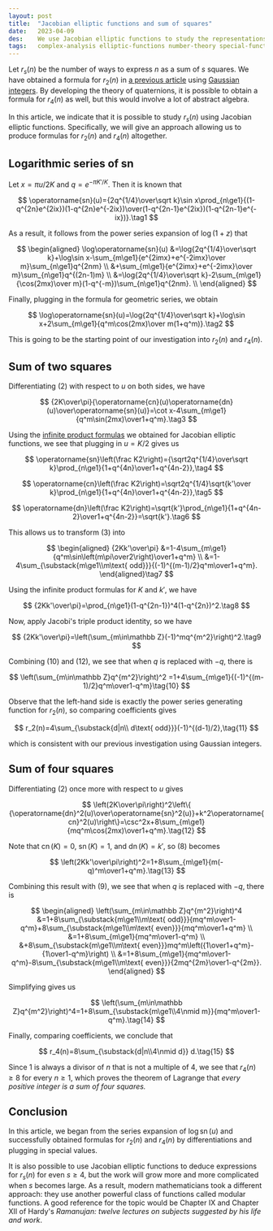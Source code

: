 ```yaml
---
layout: post
title:  "Jacobian elliptic functions and sum of squares"
date:   2023-04-09
des:    We use Jacobian elliptic functions to study the representations of integers as sum of squares
tags:   complex-analysis elliptic-functions number-theory special-functions
---
```


Let $r_s(n)$ be the number of ways to express $n$ as a sum of $s$ squares. We have obtained a formula for $r_2(n)$ in [a previous article](/2022/08/30/sum-of-two-squares.html) using [Gaussian integers](/2022/08/26/euclid-algorithm-and-unique-factorization-of-gaussian-integers.html). By developing the theory of quaternions, it is possible to obtain a formula for $r_4(n)$ as well, but this would involve a lot of abstract algebra.

In this article, we indicate that it is possible to study $r_s(n)$ using Jacobian elliptic functions. Specifically, we will give an approach allowing us to produce formulas for $r_2(n)$ and $r_4(n)$ altogether.

## Logarithmic series of $\operatorname{sn}$

Let $x=\pi u/2K$ and $q=e^{-\pi K'/K}$. Then it is known that

$$
\operatorname{sn}(u)={2q^{1/4}\over\sqrt k}\sin x\prod_{n\ge1}{(1-q^{2n}e^{2ix})(1-q^{2n}e^{-2ix})\over(1-q^{2n-1}e^{2ix})(1-q^{2n-1}e^{-ix})}.\tag1
$$

As a result, it follows from the power series expansion of $\log(1+z)$ that

$$
\begin{aligned}
\log\operatorname{sn}(u)
&=\log{2q^{1/4}\over\sqrt k}+\log\sin x-\sum_{m\ge1}{e^{2imx}+e^{-2imx}\over m}\sum_{n\ge1}q^{2nm} \\
&+\sum_{m\ge1}{e^{2imx}+e^{-2imx}\over m}\sum_{n\ge1}q^{(2n-1)m} \\
&=\log{2q^{1/4}\over\sqrt k}-2\sum_{m\ge1}{\cos(2mx)\over m}(1-q^{-m})\sum_{n\ge1}q^{2nm}. \\
\end{aligned}
$$

Finally, plugging in the formula for geometric series, we obtain

$$
\log\operatorname{sn}(u)=\log{2q^{1/4}\over\sqrt k}+\log\sin x+2\sum_{m\ge1}{q^m\cos(2mx)\over m(1+q^m)}.\tag2
$$

This is going to be the starting point of our investigation into $r_2(n)$ and $r_4(n)$.

## Sum of two squares

Differentiating (2) with respect to $u$ on both sides, we have

$$
{2K\over\pi}{\operatorname{cn}(u)\operatorname{dn}(u)\over\operatorname{sn}(u)}=\cot x-4\sum_{m\ge1}{q^m\sin(2mx)\over1+q^m}.\tag3
$$

Using the [infinite product formulas](/2023/04/05/jacobian-elliptic-infinite-products.html) we obtained for Jacobian elliptic functions, we see that plugging in $u=K/2$ gives us

$$
\operatorname{sn}\left(\frac K2\right)={\sqrt2q^{1/4}\over\sqrt k}\prod_{n\ge1}{1+q^{4n}\over1+q^{4n-2}},\tag4
$$

$$
\operatorname{cn}\left(\frac K2\right)=\sqrt2q^{1/4}\sqrt{k'\over k}\prod_{n\ge1}{1+q^{4n}\over1+q^{4n-2}},\tag5
$$

$$
\operatorname{dn}\left(\frac K2\right)=\sqrt{k'}\prod_{n\ge1}{1+q^{4n-2}\over1+q^{4n-2}}=\sqrt{k'}.\tag6
$$

This allows us to transform (3) into

$$
\begin{aligned}
{2Kk'\over\pi}
&=1-4\sum_{m\ge1}{q^m\sin\left(m\pi\over2\right)\over1+q^m} \\
&=1-4\sum_{\substack{m\ge1\\m\text{ odd}}}{(-1)^{(m-1)/2}q^m\over1+q^m}.
\end{aligned}\tag7
$$

Using the infinite product formulas for $K$ and $k'$, we have

$$
{2Kk'\over\pi}=\prod_{n\ge1}(1-q^{2n-1})^4(1-q^{2n})^2.\tag8
$$

Now, apply Jacobi's triple product identity, so we have

$$
{2Kk'\over\pi}=\left(\sum_{m\in\mathbb Z}(-1)^mq^{m^2}\right)^2.\tag9
$$

Combining (10) and (12), we see that when $q$ is replaced with $-q$, there is

$$
\left(\sum_{m\in\mathbb Z}q^{m^2}\right)^2
=1+4\sum_{m\ge1}{(-1)^{(m-1)/2}q^m\over1-q^m}\tag{10}
$$

Observe that the left-hand side is exactly the power series generating function for $r_2(n)$, so comparing coefficients gives

$$
r_2(n)=4\sum_{\substack{d|n\\ d\text{ odd}}}(-1)^{(d-1)/2},\tag{11}
$$

which is consistent with our previous investigation using Gaussian integers.

## Sum of four squares

Differentiating (2) once more with respect to $u$ gives

$$
\left(2K\over\pi\right)^2\left\{ {\operatorname{dn}^2(u)\over\operatorname{sn}^2(u)}+k^2\operatorname{cn}^2(u)\right\}=\csc^2x+8\sum_{m\ge1}{mq^m\cos(2mx)\over1+q^m}.\tag{12}
$$

Note that $\operatorname{cn}(K)=0$, $\operatorname{sn}(K)=1$, and $\operatorname{dn}(K)=k'$, so (8) becomes

$$
\left(2Kk'\over\pi\right)^2=1+8\sum_{m\ge1}{m(-q)^m\over1+q^m}.\tag{13}
$$

Combining this result with (9), we see that when $q$ is replaced with $-q$, there is

$$
\begin{aligned}
\left(\sum_{m\in\mathbb Z}q^{m^2}\right)^4
&=1+8\sum_{\substack{m\ge1\\m\text{ odd}}}{mq^m\over1-q^m}+8\sum_{\substack{m\ge1\\m\text{ even}}}{mq^m\over1+q^m} \\
&=1+8\sum_{m\ge1}{mq^m\over1-q^m} \\
&+8\sum_{\substack{m\ge1\\m\text{ even}}}mq^m\left({1\over1+q^m}-{1\over1-q^m}\right) \\
&=1+8\sum_{m\ge1}{mq^m\over1-q^m}-8\sum_{\substack{m\ge1\\m\text{ even}}}{2mq^{2m}\over1-q^{2m}}.
\end{aligned}
$$

Simplifying gives us

$$
\left(\sum_{m\in\mathbb Z}q^{m^2}\right)^4=1+8\sum_{\substack{m\ge1\\4\nmid m}}{mq^m\over1-q^m}.\tag{14}
$$

Finally, comparing coefficients, we conclude that

$$
r_4(n)=8\sum_{\substack{d|n\\4\nmid d}}
d.\tag{15}
$$

Since $1$ is always a divisor of $n$ that is not a multiple of $4$, we see that $r_4(n)\ge8$ for every $n\ge1$, which proves the theorem of Lagrange that _every positive integer is a sum of four squares._

## Conclusion

In this article, we began from the series expansion of $\log\operatorname{sn}(u)$ and successfully obtained formulas for $r_2(n)$ and $r_4(n)$ by differentiations and plugging in special values.

It is also possible to use Jacobian elliptic functions to deduce expressions for $r_s(n)$ for even $s\ge4$, but the work will grow more and more complicated when $s$ becomes large. As a result, modern mathematicians took a different approach: they use another powerful class of functions called modular functions. A good reference for the topic would be Chapter IX and Chapter XII of Hardy's _Ramanujan: twelve lectures on subjects suggested by his life and work_.